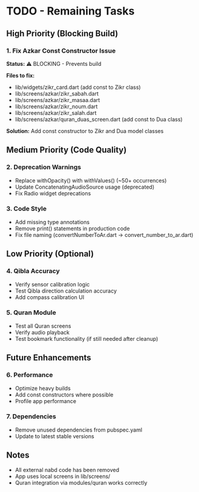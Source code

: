 # TODO - Remaining Tasks

## High Priority (Blocking Build)

### 1. Fix Azkar Const Constructor Issue
**Status:** ⚠️ BLOCKING - Prevents build

**Files to fix:**
- lib/widgets/zikr_card.dart (add const to Zikr class)
- lib/screens/azkar/zikr_sabah.dart
- lib/screens/azkar/zikr_masaa.dart
- lib/screens/azkar/zikr_noum.dart
- lib/screens/azkar/zikr_salah.dart
- lib/screens/azkar/quran_duas_screen.dart (add const to Dua class)

**Solution:** Add const constructor to Zikr and Dua model classes

## Medium Priority (Code Quality)

### 2. Deprecation Warnings
- Replace withOpacity() with withValues() (~50+ occurrences)
- Update ConcatenatingAudioSource usage (deprecated)
- Fix Radio widget deprecations

### 3. Code Style
- Add missing type annotations
- Remove print() statements in production code
- Fix file naming (convertNumberToAr.dart → convert_number_to_ar.dart)

## Low Priority (Optional)

### 4. Qibla Accuracy
- Verify sensor calibration logic
- Test Qibla direction calculation accuracy
- Add compass calibration UI

### 5. Quran Module
- Test all Quran screens
- Verify audio playback
- Test bookmark functionality (if still needed after cleanup)

## Future Enhancements

### 6. Performance
- Optimize heavy builds
- Add const constructors where possible
- Profile app performance

### 7. Dependencies
- Remove unused dependencies from pubspec.yaml
- Update to latest stable versions

## Notes
- All external nabd code has been removed
- App uses local screens in lib/screens/
- Quran integration via modules/quran works correctly
